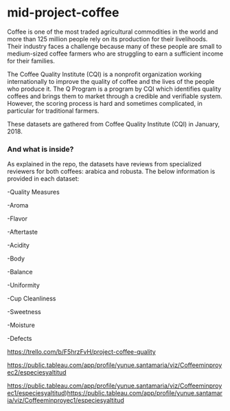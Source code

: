 # mid-project-coffee

Coffee is one of the most traded agricultural commodities in the world and more than 125 million people rely on its production for their livelihoods. Their industry faces a challenge because many of these people are small to medium-sized coffee farmers who are struggling to earn a sufficient income for their families.

The Coffee Quality Institute (CQI) is a nonprofit organization working internationally to improve the quality of coffee and the lives of the people who produce it. The Q Program is a program by CQI which identifies quality coffees and brings them to market through a credible and verifiable system. However, the scoring process is hard and sometimes complicated, in particular for traditional farmers.

These datasets are gathered from Coffee Quality Institute (CQI) in January, 2018.



### And what is inside?
As explained in the repo, the datasets have reviews from specialized reviewers for both coffees: arabica and robusta. The below information is provided in each dataset:

-Quality Measures 

-Aroma

-Flavor

-Aftertaste

-Acidity

-Body

-Balance

-Uniformity

-Cup Cleanliness

-Sweetness

-Moisture

-Defects

 https://trello.com/b/F5hrzFvH/project-coffee-quality

 https://public.tableau.com/app/profile/yunue.santamaria/viz/Coffeeminproyec2/especiesyaltitud
 
https://public.tableau.com/app/profile/yunue.santamaria/viz/Coffeeminproyec1/especiesyaltitud)https://public.tableau.com/app/profile/yunue.santamaria/viz/Coffeeminproyec1/especiesyaltitud




